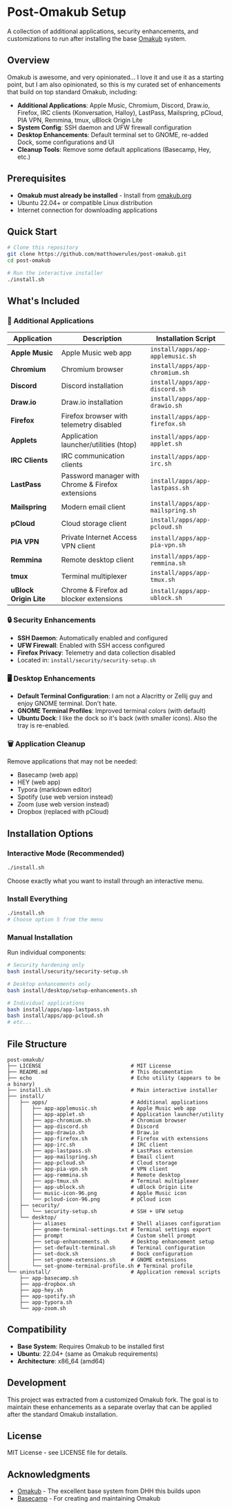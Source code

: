 # Post-Omakub Setup

A collection of additional applications, security enhancements, and customizations to run after installing the base [Omakub](https://omakub.org) system.

## Overview

Omakub is awesome, and very opinionated... I love it and use it as a starting point, but I am also opinionated, so this is my curated set of enhancements that build on top standard Omakub, including:

- **Additional Applications**: Apple Music, Chromium, Discord, Draw.io, Firefox, IRC clients (Konversation, Halloy), LastPass, Mailspring, pCloud, PIA VPN, Remmina, tmux, uBlock Origin Lite
- **System Config**: SSH daemon and UFW firewall configuration  
- **Desktop Enhancements**: Default terminal set to GNOME, re-added Dock, some  configurations and UI
- **Cleanup Tools**: Remove some default applications (Basecamp, Hey, etc.)

## Prerequisites

- **Omakub must already be installed** - Install from [omakub.org](https://omakub.org)
- Ubuntu 22.04+ or compatible Linux distribution
- Internet connection for downloading applications

## Quick Start

```bash
# Clone this repository
git clone https://github.com/matthowerules/post-omakub.git
cd post-omakub

# Run the interactive installer
./install.sh
```

## What's Included

### 🚀 Additional Applications

| Application | Description | Installation Script |
|-------------|-------------|-------------------|
| **Apple Music** | Apple Music web app | `install/apps/app-applemusic.sh` |
| **Chromium** | Chromium browser | `install/apps/app-chromium.sh` |
| **Discord** | Discord installation | `install/apps/app-discord.sh` |
| **Draw.io** | Draw.io installation | `install/apps/app-drawio.sh` |
| **Firefox** | Firefox browser with telemetry disabled | `install/apps/app-firefox.sh` |
| **Applets** | Application launcher/utilities (htop) | `install/apps/app-applet.sh` |
| **IRC Clients** | IRC communication clients | `install/apps/app-irc.sh` |
| **LastPass** | Password manager with Chrome & Firefox extensions | `install/apps/app-lastpass.sh` |
| **Mailspring** | Modern email client | `install/apps/app-mailspring.sh` |
| **pCloud** | Cloud storage client | `install/apps/app-pcloud.sh` |
| **PIA VPN** | Private Internet Access VPN client | `install/apps/app-pia-vpn.sh` |
| **Remmina** | Remote desktop client | `install/apps/app-remmina.sh` |
| **tmux** | Terminal multiplexer | `install/apps/app-tmux.sh` |
| **uBlock Origin Lite** | Chrome & Firefox ad blocker extensions | `install/apps/app-ublock.sh` |

### 🔒 Security Enhancements

- **SSH Daemon**: Automatically enabled and configured
- **UFW Firewall**: Enabled with SSH access configured
- **Firefox Privacy**: Telemetry and data collection disabled
- Located in: `install/security/security-setup.sh`


### 🖥️ Desktop Enhancements

- **Default Terminal Configuration**: I am not a Alacritty or Zellij guy and enjoy GNOME terminal. Don't hate.
- **GNOME Terminal Profiles**: Improved terminal colors (with default)
- **Ubuntu Dock**: I like the dock so it's back (with smaller icons). Also the tray is re-enabled.

### 🗑️ Application Cleanup

Remove applications that may not be needed:
- Basecamp (web app)
- HEY (web app)  
- Typora (markdown editor)
- Spotify (use web version instead)
- Zoom (use web version instead)
- Dropbox (replaced with pCloud)

## Installation Options

### Interactive Mode (Recommended)
```bash
./install.sh
```
Choose exactly what you want to install through an interactive menu.

### Install Everything
```bash
./install.sh
# Choose option 5 from the menu
```

### Manual Installation
Run individual components:

```bash
# Security hardening only
bash install/security/security-setup.sh

# Desktop enhancements only
bash install/desktop/setup-enhancements.sh

# Individual applications
bash install/apps/app-lastpass.sh
bash install/apps/app-pcloud.sh
# etc...
```

## File Structure

```
post-omakub/
├── LICENSE                             # MIT License
├── README.md                           # This documentation
├── echo                                # Echo utility (appears to be a binary)
├── install.sh                          # Main interactive installer
├── install/
│   ├── apps/                           # Additional applications
│   │   ├── app-applemusic.sh           # Apple Music web app
│   │   ├── app-applet.sh               # Application launcher/utility
│   │   ├── app-chromium.sh             # Chromium browser
│   │   ├── app-discord.sh              # Discord
│   │   ├── app-drawio.sh               # Draw.io
│   │   ├── app-firefox.sh              # Firefox with extensions
│   │   ├── app-irc.sh                  # IRC client
│   │   ├── app-lastpass.sh             # LastPass extension
│   │   ├── app-mailspring.sh           # Email client
│   │   ├── app-pcloud.sh               # Cloud storage
│   │   ├── app-pia-vpn.sh              # VPN client
│   │   ├── app-remmina.sh              # Remote desktop
│   │   ├── app-tmux.sh                 # Terminal multiplexer
│   │   ├── app-ublock.sh               # uBlock Origin Lite
│   │   ├── music-icon-96.png           # Apple Music icon
│   │   └── pcloud-icon-96.png          # pCloud icon
│   ├── security/
│   │   └── security-setup.sh           # SSH + UFW setup
│   └── desktop/
│       ├── aliases                     # Shell aliases configuration
│       ├── gnome-terminal-settings.txt # Terminal settings export
│       ├── prompt                      # Custom shell prompt
│       ├── setup-enhancements.sh       # Desktop enhancement setup
│       ├── set-default-terminal.sh     # Terminal configuration
│       ├── set-dock.sh                 # Dock configuration
│       ├── set-gnome-extensions.sh     # GNOME extensions
│       └── set-gnome-terminal-profile.sh # Terminal profile
└── uninstall/                          # Application removal scripts
    ├── app-basecamp.sh
    ├── app-dropbox.sh
    ├── app-hey.sh
    ├── app-spotify.sh
    ├── app-typora.sh
    └── app-zoom.sh
```

## Compatibility

- **Base System**: Requires Omakub to be installed first
- **Ubuntu**: 22.04+ (same as Omakub requirements)
- **Architecture**: x86_64 (amd64)

## Development

This project was extracted from a customized Omakub fork. The goal is to maintain these enhancements as a separate overlay that can be applied after the standard Omakub installation.

## License

MIT License - see LICENSE file for details.

## Acknowledgments

- [Omakub](https://omakub.org) - The excellent base system from DHH this builds upon
- [Basecamp](https://basecamp.com) - For creating and maintaining Omakub
